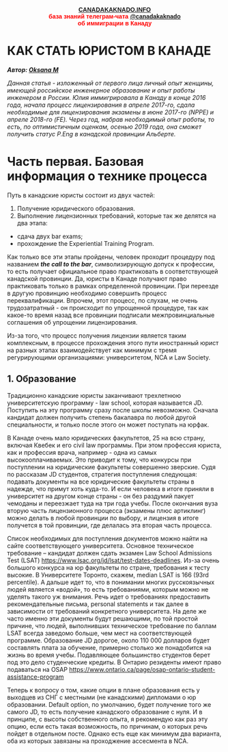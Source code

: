 
<p style="color:red; font-family:arial; font-weight:800; text-align:center; font-size:1em; "><a href="https://canadakaknado.info">CANADAKAKNADO.INFO</a><br>база знаний телеграм-чата <a href="https://t.me/canadakaknado">@canadakaknado</a><br>об иммиграции в Канаду</p>

# __КАК СТАТЬ ЮРИСТОМ В КАНАДЕ__

__*Автор: [Oksana M](https://t.me/@Oxana_M)*__

_Данная статья - изложенный от первого лица личный опыт женщины, имеющей российское инженерное образование и опыт работы инженером в России. Юлия иммигрировала в Канаду в конце 2016 года, начала процесс лицензирования в апреле 2017-го, сдала необходимые для лицензирования экзамены в июне 2017-го (NPPE) и апреле 2018-го (FE). Через год, набрав необходимый опыт работы, то есть, по оптимистичным оценкам, осенью 2019 года, она сможет получить статус P.Eng в канадской провинции Альберте._


# __Часть первая. Базовая информация о технике процесса__

Путь в канадские юристы состоит из двух частей: 

1. Получение юридического образования.
2. Выполнение лицензионных требований, которые так же делятся на два этапа: 
- сдача двух bar exams;
- прохождение the Experiential Training Program.
  
Как только все эти этапы пройдены, человек проходит процедуру под названием __*the call to the bar*__, символизирующую допуск к профессии, то есть получает официальное право практиковать в соответствующей канадской провинции. Да, юристы в Канаде получают право практиковать только в рамках определенной провинции. При переезде в другую провинцию необходимо совершить процесс переквалификации. Впрочем, этот процесс, по слухам, не очень трудозатратный - он происходит по упрощенной процедуре, так как какое-то время назад все провинции подписали межпровинциальные соглашения об упрощении лицензирования. 

Из-за того, что процесс получения лицензии является таким комплексным, в процессе прохождения этого пути иностранный юрист на разных этапах взаимодействует как минимум с тремя регурирующими организациями: университетом, NCA и Law Society.

## __1. Образование__

Традиционно канадские юристы заканчивают трехлетнюю университетскую программу - law school, которая называется JD. Поступить на эту программу сразу после школы невозможно. Сначала кандидат должен получить степень бакалавра по любой другой специальности, и только после этого он может поступать на юрфак. 

В Канаде очень мало юридических факультетов, 25 на всю страну, включая Квебек и его civil law программы. При этом профессия юриста, как и профессия врача, например - одна из самых высокооплачиваемых. Это приводит к тому, что конкурсы при поступлении на юридические факультеты совершенно зверские. Судя по рассказам JD студентов, стратегия поступления следующая: подавать документы на все юридические факультеты страны в надежде, что примут хоть куда-то. И если человека в итоге приняли в университет на другом конце страны - он без раздумий пакует чемоданы и переезжает туда на три года учебы. После окончания вуза вторую часть лицензионного процесса (экзамены плюс артиклинг) можно делать в любой провинции по выбору, и лицензия в итоге получется в той провинции, где делалась эта вторая часть процесса. 

Список необходимых для поступления документов можно найти на сайте соответствующего университета. Основное техническое требование – кандидат должен сдать экзамен Law School Admissions Test (LSAT) https://www.lsac.org/jd/lsat/test-dates-deadlines. Из-за очень большого конкурса на юр факультеты по стране, требования к тесту высокие. В Университете Торонто, скажем, median LSAT is 166 (93rd percentile). А дальше идет то, что в понимании многих русскоязычных людей является «водой», то есть требованиями, которым можно не уделять такого уж внимания. Речь идет о требованиях предоставить рекомендательные письма, personal statements и так далее в зависимости от требований конкретного университета. На деле же часто именно эти документы будут решающими, по той простой причине, что людей, выполнивших техническое требование по баллам LSAT всегда заведомо больше, чем мест на соответствующей программе.
Образование JD дорогое, около 110 000 долларов будет составлять плата за обучение, примерно столько же понадобится на жизнь во время учебы. Подавляющее большинство студентов берет под это дело студенческие кредиты. В Онтарио резиденты имеют право подаваться на OSAP https://www.ontario.ca/page/osap-ontario-student-assistance-program

Теперь к вопросу о том, какие опции в плане образования есть у выходцев из СНГ с местными (не канадскими) дипломами о юр образовании. 
Default option, по умолчанию, будет получение того же самого JD, то есть получение канадского образование с нуля. И в принципе, с высоты собственного опыта, я рекомендую как раз эту опцию, если есть такая возможность, по причинам, о которых речь пойдет в отдельном посте. Однако есть еще как минимум два варианта, оба из которых завязаны на проходжение ассесмента в NCA.
